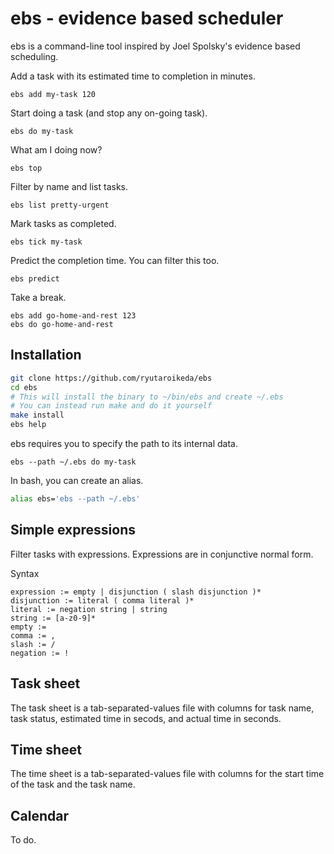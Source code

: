 ebs - evidence based scheduler
================================

ebs is a command-line tool inspired by Joel Spolsky's evidence based
scheduling.

Add a task with its estimated time to completion in minutes.
```
ebs add my-task 120
```

Start doing a task (and stop any on-going task).
```
ebs do my-task
```

What am I doing now?
```
ebs top
```

Filter by name and list tasks.
```
ebs list pretty-urgent
```

Mark tasks as completed.
```
ebs tick my-task
```

Predict the completion time. You can filter this too.
```
ebs predict
```

Take a break.
```
ebs add go-home-and-rest 123
ebs do go-home-and-rest
```


Installation
-------------
```bash
git clone https://github.com/ryutaroikeda/ebs
cd ebs
# This will install the binary to ~/bin/ebs and create ~/.ebs
# You can instead run make and do it yourself
make install
ebs help
```

ebs requires you to specify the path to its internal data.
```
ebs --path ~/.ebs do my-task
```

In bash, you can create an alias.
```bash
alias ebs='ebs --path ~/.ebs'
```


Simple expressions
------------------

Filter tasks with expressions. Expressions are in conjunctive normal form.

Syntax
```
expression := empty | disjunction ( slash disjunction )*
disjunction := literal ( comma literal )*
literal := negation string | string
string := [a-z0-9]*
empty :=
comma := ,
slash := /
negation := !
```


Task sheet
----------

The task sheet is a tab-separated-values file with columns for task name, task
status, estimated time in secods, and actual time in seconds.


Time sheet
----------

The time sheet is a tab-separated-values file with columns for the start time
of the task and the task name.


Calendar
--------

To do.
